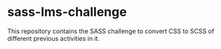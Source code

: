 # sass-lms-challenge
This repository contains the SASS challenge to convert CSS to SCSS of different previous activities in it.
